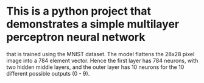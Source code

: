 # This is a python project that demonstrates a simple multilayer perceptron neural network
that is trained using the MNIST dataset. The model flattens the 28x28 pixel image into a
784 element vector. Hence the first layer has 784 neurons, with two hidden middle layers, 
and the outer layer has 10 neurons for the 10 different possible outputs (0 - 9).